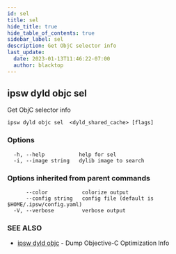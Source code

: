 ```yaml
---
id: sel
title: sel
hide_title: true
hide_table_of_contents: true
sidebar_label: sel
description: Get ObjC selector info
last_update:
  date: 2023-01-13T11:46:22-07:00
  author: blacktop
---
```

## ipsw dyld objc sel

Get ObjC selector info

```
ipsw dyld objc sel  <dyld_shared_cache> [flags]
```

### Options

```
  -h, --help           help for sel
  -i, --image string   dylib image to search
```

### Options inherited from parent commands

```
      --color           colorize output
      --config string   config file (default is $HOME/.ipsw/config.yaml)
  -V, --verbose         verbose output
```

### SEE ALSO

* [ipsw dyld objc](/docs/cli/ipsw/dyld/objc)	 - Dump Objective-C Optimization Info

